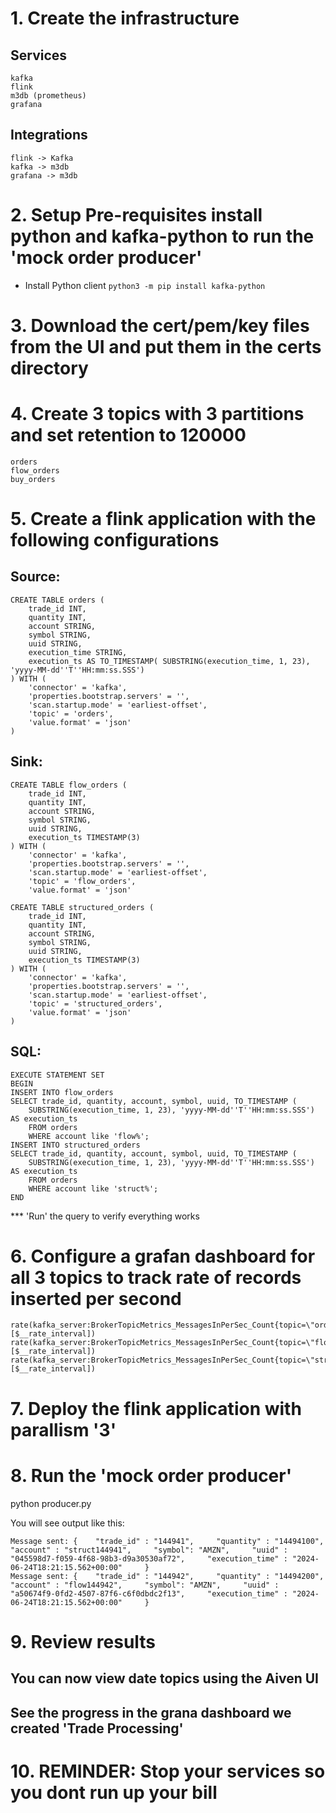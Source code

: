 # 1. Create the infrastructure
## Services
	kafka
	flink
	m3db (prometheus)
	grafana
## Integrations
	flink -> Kafka
	kafka -> m3db
	grafana -> m3db

# 2. Setup Pre-requisites install python and kafka-python to run the 'mock order producer'

- Install Python client
``` python3 -m pip install kafka-python ```

# 3. Download the cert/pem/key files from the UI and put them in the certs directory

# 4. Create 3 topics with 3 partitions and set retention to 120000
	orders
	flow_orders
	buy_orders

# 5. Create a flink application with the following configurations

## Source:
```
CREATE TABLE orders (
    trade_id INT,
    quantity INT,
    account STRING,
    symbol STRING,
    uuid STRING,
    execution_time STRING,
    execution_ts AS TO_TIMESTAMP( SUBSTRING(execution_time, 1, 23), 'yyyy-MM-dd''T''HH:mm:ss.SSS')
) WITH (
    'connector' = 'kafka',
    'properties.bootstrap.servers' = '',
    'scan.startup.mode' = 'earliest-offset',
    'topic' = 'orders',
    'value.format' = 'json'
)
```

## Sink:
```
CREATE TABLE flow_orders (
    trade_id INT,
    quantity INT,
    account STRING,
    symbol STRING,
    uuid STRING,
    execution_ts TIMESTAMP(3)
) WITH (
    'connector' = 'kafka',
    'properties.bootstrap.servers' = '',
    'scan.startup.mode' = 'earliest-offset',
    'topic' = 'flow_orders',
    'value.format' = 'json'
```

```
CREATE TABLE structured_orders (
    trade_id INT,
    quantity INT,
    account STRING,
    symbol STRING,
    uuid STRING,
    execution_ts TIMESTAMP(3)
) WITH (
    'connector' = 'kafka',
    'properties.bootstrap.servers' = '',
    'scan.startup.mode' = 'earliest-offset',
    'topic' = 'structured_orders',
    'value.format' = 'json'
)
```

## SQL:
```
EXECUTE STATEMENT SET
BEGIN
INSERT INTO flow_orders 
SELECT trade_id, quantity, account, symbol, uuid, TO_TIMESTAMP (
    SUBSTRING(execution_time, 1, 23), 'yyyy-MM-dd''T''HH:mm:ss.SSS') AS execution_ts 
    FROM orders
    WHERE account like 'flow%';
INSERT INTO structured_orders
SELECT trade_id, quantity, account, symbol, uuid, TO_TIMESTAMP (
    SUBSTRING(execution_time, 1, 23), 'yyyy-MM-dd''T''HH:mm:ss.SSS') AS execution_ts 
    FROM orders
    WHERE account like 'struct%';
END
```
*** 'Run' the query to verify everything works

# 6. Configure a grafan dashboard for all 3 topics to track rate of records inserted per second
```
rate(kafka_server:BrokerTopicMetrics_MessagesInPerSec_Count{topic=\"orders\"}[$__rate_interval])
rate(kafka_server:BrokerTopicMetrics_MessagesInPerSec_Count{topic=\"flow_orders\"}[$__rate_interval])
rate(kafka_server:BrokerTopicMetrics_MessagesInPerSec_Count{topic=\"structured_orders\"}[$__rate_interval])
```

# 7. Deploy the flink application with parallism '3'

# 8. Run the 'mock order producer'
python producer.py

You will see output like this:
```
Message sent: {    "trade_id" : "144941",     "quantity" : "14494100",     "account" : "struct144941",     "symbol": "AMZN",     "uuid" : "045598d7-f059-4f68-98b3-d9a30530af72",     "execution_time" : "2024-06-24T18:21:15.562+00:00"     }
Message sent: {    "trade_id" : "144942",     "quantity" : "14494200",     "account" : "flow144942",     "symbol": "AMZN",     "uuid" : "a50674f9-0fd2-4507-87f6-c6f0dbdc2f13",     "execution_time" : "2024-06-24T18:21:15.562+00:00"     }
```

# 9. Review results
## You can now view date topics using the Aiven UI 
## See the progress in the grana dashboard we created 'Trade Processing'

# 10. REMINDER: Stop your services so you dont run up your bill
